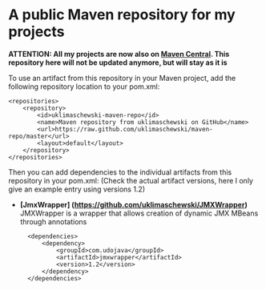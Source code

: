A public Maven repository for my projects
================================

**ATTENTION: All my projects are now also on [Maven Central](http://search.maven.org/#search|ga|1|g:"com.udojava").
This repository here will not be updated anymore, but will stay as it is**

To use an artifact from this repository in your Maven project, add the following repository location to your pom.xml:

    <repositories>
        <repository>
            <id>uklimaschewski-maven-repo</id>
            <name>Maven repository from uklimaschewski on GitHub</name>
            <url>https://raw.github.com/uklimaschewski/maven-repo/master</url>
            <layout>default</layout>
        </repository>
    </repositories>

Then you can add dependencies to the individual artifacts from this repository in your pom.xml:
(Check the actual artifact versions, here I only give an example entry using versions 1.2)

* **[JmxWrapper] (https://github.com/uklimaschewski/JMXWrapper)**
    JMXWrapper is a wrapper that allows creation of dynamic JMX MBeans through annotations

        <dependencies>
            <dependency>
                <groupId>com.udojava</groupId>
                <artifactId>jmxwrapper</artifactId>
                <version>1.2</version>
            </dependency>
        </dependencies>
 

